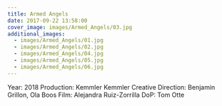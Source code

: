 ```yaml
---
title: Armed Angels
date: 2017-09-22 13:58:00
cover_image: images/Armed_Angels/03.jpg
additional_images:
  - images/Armed_Angels/01.jpg
  - images/Armed_Angels/02.jpg
  - images/Armed_Angels/04.jpg
  - images/Armed_Angels/05.jpg
  - images/Armed_Angels/06.jpg
---
```


Year: 2018
Production: Kemmler Kemmler
Creative Direction: Benjamin Grillon, Ola Boos
Film: Alejandra Ruiz-Zorrilla
DoP: Tom Otte
